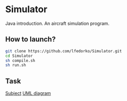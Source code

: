 # Simulator
Java introduction. An aircraft simulation program.

## How to launch?  

```sh
git clone https://github.com/lfedorko/Simulator.git 
cd Simulator
sh compile.sh 
sh run.sh 
```

## Task

[Subject](https://github.com/lfedorko/Simulator/blob/master/avaj-launcher.en.pdf)
[UML diagram](https://github.com/lfedorko/Simulator/blob/master/avaj_uml%202.jpg)
